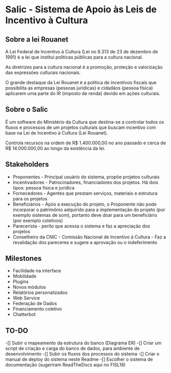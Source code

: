 # Salic - Sistema de Apoio às Leis de Incentivo à Cultura

## Sobre a lei Rouanet

A Lei Federal de Incentivo à Cultura (Lei no 8.313 de 23 de dezembro de 1991) é a lei que
institui politicas públicas para a cultura nacional.

As diretrizes para a cultura nacional é a promoção, proteção e valorização das expressões culturais nacionais.

O grande destaque da Lei Rouanet é a politica de incentivos fiscais que possibilita as empresas (pessoas jurídicas) e cidadãos (pessoa física) aplicarem uma parte do IR (imposto de renda) devido em ações culturais.

## Sobre o Salic

É um software do Ministério da Cultura que destina-se a controlar todos os fluxos e processos de um projetos culturais que buscam incentivo com base na Lei de Incentivo à Cultura (Lei Rouanet).

Controla recursos na ordem de R$ 1.400.000,00 no ano passado e cerca de R$ 14.000.000,00 ao longo da existência da lei.

## Stakeholders 

* Proponentes - Principal usuário do sistema, propõe projetos culturais
* Incentivadores - Patrocinadores, financiadores dos projetos. Há dois tipos: pessoa física e jurídica
* Fornecedores - Agentes que prestam serviços, materiais e estrutura para os projetos
* Beneficiários - Após a execução do projeto, o Proponente não pode incorporar o patrimônio adquirido para a implementação do projeto (por exemplo sistemas de som), portanto deve doar para um beneficiário (por exemplo coletivos)
* Parecerista - perito que acessa o sistema e faz a apreciação dos projetos
* Conselheiro da CNIC - Comissão Nacional de Incentivo à Cultura - Faz a revalidação dos pareceres e sugere a aprovação ou o indeferimento

## Milestones

* Facilidade na interface
* Mobilidade
* Plugins
* Novos módulos
* Relatórios personalizados
* Web Service
* Federação de Dados
* Financiamento coletivo
* Chatterbot

## TO-DO

-[] Subir o mapeamento da estrutura do banco (Diagrama ER)
-[] Criar um script de criação e carga do banco de dados, para ambiente de desenvolvimento
-[] Subir os fluxos dos processos do sistema
-[] Criar o manual de deploy do sistema neste Readme
-[] Escolher o sistema de documentação (sugeriram ReadTheDocs aqui no FISL16)









